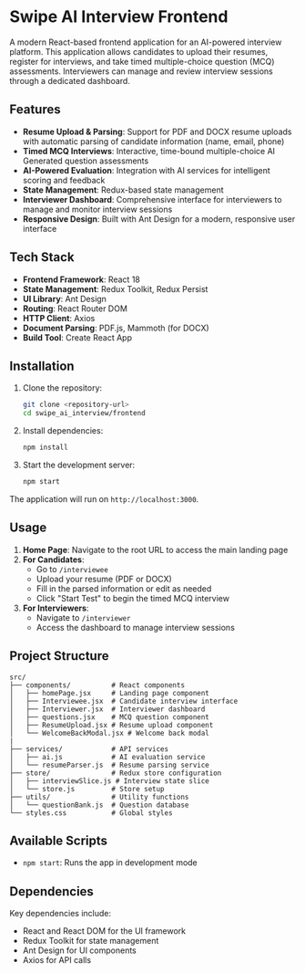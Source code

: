 # Swipe AI Interview Frontend

A modern React-based frontend application for an AI-powered interview platform. This application allows candidates to upload their resumes, register for interviews, and take timed multiple-choice question (MCQ) assessments. Interviewers can manage and review interview sessions through a dedicated dashboard.

## Features

- **Resume Upload & Parsing**: Support for PDF and DOCX resume uploads with automatic parsing of candidate information (name, email, phone)
- **Timed MCQ Interviews**: Interactive, time-bound multiple-choice AI Generated question assessments
- **AI-Powered Evaluation**: Integration with AI services for intelligent scoring and feedback
- **State Management**: Redux-based state management
- **Interviewer Dashboard**: Comprehensive interface for interviewers to manage and monitor interview sessions
- **Responsive Design**: Built with Ant Design for a modern, responsive user interface

## Tech Stack

- **Frontend Framework**: React 18
- **State Management**: Redux Toolkit, Redux Persist
- **UI Library**: Ant Design
- **Routing**: React Router DOM
- **HTTP Client**: Axios
- **Document Parsing**: PDF.js, Mammoth (for DOCX)
- **Build Tool**: Create React App

## Installation

1. Clone the repository:
   ```bash
   git clone <repository-url>
   cd swipe_ai_interview/frontend
   ```

2. Install dependencies:
   ```bash
   npm install
   ```

3. Start the development server:
   ```bash
   npm start
   ```

The application will run on `http://localhost:3000`.

## Usage

1. **Home Page**: Navigate to the root URL to access the main landing page
2. **For Candidates**:
   - Go to `/interviewee`
   - Upload your resume (PDF or DOCX)
   - Fill in the parsed information or edit as needed
   - Click "Start Test" to begin the timed MCQ interview
3. **For Interviewers**:
   - Navigate to `/interviewer`
   - Access the dashboard to manage interview sessions

## Project Structure

```
src/
├── components/          # React components
│   ├── homePage.jsx     # Landing page component
│   ├── Interviewee.jsx  # Candidate interview interface
│   ├── Interviewer.jsx  # Interviewer dashboard
│   ├── questions.jsx    # MCQ question component
│   ├── ResumeUpload.jsx # Resume upload component
│   └── WelcomeBackModal.jsx # Welcome back modal
|
├── services/            # API services
│   ├── ai.js            # AI evaluation service
│   └── resumeParser.js  # Resume parsing service
├── store/               # Redux store configuration
│   ├── interviewSlice.js # Interview state slice
│   └── store.js         # Store setup
├── utils/               # Utility functions
│   └── questionBank.js  # Question database
└── styles.css           # Global styles
```

## Available Scripts

- `npm start`: Runs the app in development mode

## Dependencies

Key dependencies include:
- React and React DOM for the UI framework
- Redux Toolkit for state management
- Ant Design for UI components
- Axios for API calls
